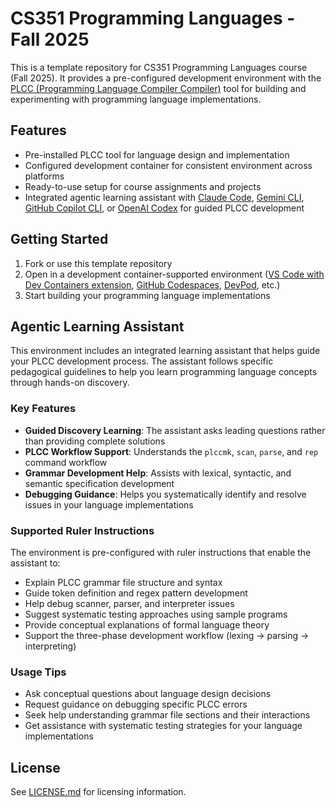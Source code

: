 # CS351 Programming Languages - Fall 2025

This is a template repository for CS351 Programming Languages course (Fall 2025). It provides a pre-configured development environment with the [PLCC (Programming Language Compiler Compiler)](https://github.com/ourPLCC/plcc) tool for building and experimenting with programming language implementations.

## Features

- Pre-installed PLCC tool for language design and implementation
- Configured development container for consistent environment across platforms
- Ready-to-use setup for course assignments and projects
- Integrated agentic learning assistant with [Claude Code](https://claude.ai/code), [Gemini CLI](https://ai.google.dev/gemini-api/docs/cli), [GitHub Copilot CLI](https://github.com/github/gh-copilot), or [OpenAI Codex](https://openai.com/index/openai-codex/) for guided PLCC development

## Getting Started

1. Fork or use this template repository
2. Open in a development container-supported environment ([VS Code with Dev Containers extension](https://code.visualstudio.com/docs/devcontainers/containers), [GitHub Codespaces](https://github.com/features/codespaces), [DevPod](https://devpod.sh/), etc.)
3. Start building your programming language implementations

## Agentic Learning Assistant

This environment includes an integrated learning assistant that helps guide your PLCC development process. The assistant follows specific pedagogical guidelines to help you learn programming language concepts through hands-on discovery.

### Key Features

- **Guided Discovery Learning**: The assistant asks leading questions rather than providing complete solutions
- **PLCC Workflow Support**: Understands the `plccmk`, `scan`, `parse`, and `rep` command workflow
- **Grammar Development Help**: Assists with lexical, syntactic, and semantic specification development
- **Debugging Guidance**: Helps you systematically identify and resolve issues in your language implementations

### Supported Ruler Instructions

The environment is pre-configured with ruler instructions that enable the assistant to:

- Explain PLCC grammar file structure and syntax
- Guide token definition and regex pattern development
- Help debug scanner, parser, and interpreter issues
- Suggest systematic testing approaches using sample programs
- Provide conceptual explanations of formal language theory
- Support the three-phase development workflow (lexing → parsing → interpreting)

### Usage Tips

- Ask conceptual questions about language design decisions
- Request guidance on debugging specific PLCC errors
- Seek help understanding grammar file sections and their interactions
- Get assistance with systematic testing strategies for your language implementations

## License

See [LICENSE.md](LICENSE.md) for licensing information.

